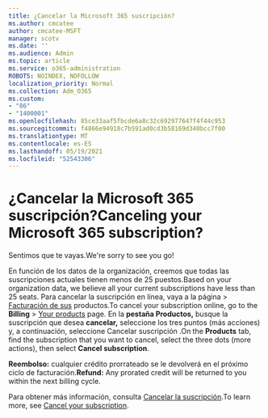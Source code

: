 ```yaml
---
title: ¿Cancelar la Microsoft 365 suscripción?
ms.author: cmcatee
author: cmcatee-MSFT
manager: scotv
ms.date: ''
ms.audience: Admin
ms.topic: article
ms.service: o365-administration
ROBOTS: NOINDEX, NOFOLLOW
localization_priority: Normal
ms.collection: Adm_O365
ms.custom:
- "86"
- "1400001"
ms.openlocfilehash: 85ce33aaf5fbcde6a8c32c692977647f4f44c953
ms.sourcegitcommit: f4866e94918c7b591ad0cd3b58169d340bcc7f00
ms.translationtype: MT
ms.contentlocale: es-ES
ms.lasthandoff: 05/19/2021
ms.locfileid: "52543306"
---
```

# <a name="canceling-your-microsoft-365-subscription"></a><span data-ttu-id="3c30a-102">¿Cancelar la Microsoft 365 suscripción?</span><span class="sxs-lookup"><span data-stu-id="3c30a-102">Canceling your Microsoft 365 subscription?</span></span>

<span data-ttu-id="3c30a-103">Sentimos que te vayas.</span><span class="sxs-lookup"><span data-stu-id="3c30a-103">We're sorry to see you go!</span></span>
  
<span data-ttu-id="3c30a-104">En función de los datos de la organización, creemos que todas las suscripciones actuales tienen menos de 25 puestos.</span><span class="sxs-lookup"><span data-stu-id="3c30a-104">Based on your organization data, we believe all your current subscriptions have less than 25 seats.</span></span> <span data-ttu-id="3c30a-105">Para cancelar la suscripción en  línea, vaya a la página \> [Facturación de sus](https://go.microsoft.com/fwlink/p/?linkid=842054) productos.</span><span class="sxs-lookup"><span data-stu-id="3c30a-105">To cancel your subscription online, go to the **Billing** \> [Your products](https://go.microsoft.com/fwlink/p/?linkid=842054) page.</span></span> <span data-ttu-id="3c30a-106">En la **pestaña Productos,** busque la suscripción que desea **cancelar,** seleccione los tres puntos (más acciones) y, a continuación, seleccione Cancelar suscripción .</span><span class="sxs-lookup"><span data-stu-id="3c30a-106">On the **Products** tab, find the subscription that you want to cancel, select the three dots (more actions), then select **Cancel subscription**.</span></span>
  
<span data-ttu-id="3c30a-107">**Reembolso:** cualquier crédito prorrateado se le devolverá en el próximo ciclo de facturación.</span><span class="sxs-lookup"><span data-stu-id="3c30a-107">**Refund:** Any prorated credit will be returned to you within the next billing cycle.</span></span>

<span data-ttu-id="3c30a-108">Para obtener más información, consulta [Cancelar la suscripción](/microsoft-365/commerce/subscriptions/cancel-your-subscription).</span><span class="sxs-lookup"><span data-stu-id="3c30a-108">To learn more, see [Cancel your subscription](/microsoft-365/commerce/subscriptions/cancel-your-subscription).</span></span>